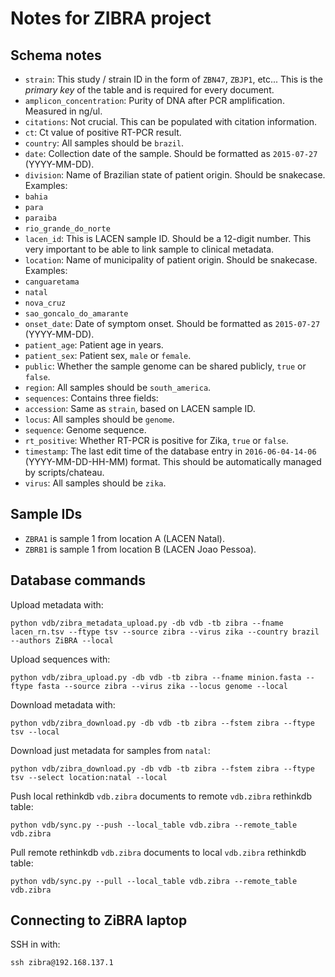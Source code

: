 # Notes for ZIBRA project

## Schema notes

* `strain`: This study / strain ID in the form of `ZBN47`, `ZBJP1`, etc... This is the *primary key* of the table and is required for every document.
* `amplicon_concentration`: Purity of DNA after PCR amplification. Measured in ng/ul.
* `citations`: Not crucial. This can be populated with citation information.
* `ct`: Ct value of positive RT-PCR result.
* `country`: All samples should be `brazil`.
* `date`: Collection date of the sample. Should be formatted as `2015-07-27` (YYYY-MM-DD).
* `division`: Name of Brazilian state of patient origin. Should be snakecase. Examples:
 * `bahia`
 * `para`
 * `paraiba`
 * `rio_grande_do_norte`
* `lacen_id`: This is LACEN sample ID. Should be a 12-digit number. This very important to be able to link sample to clinical metadata.
* `location`: Name of municipality of patient origin. Should be snakecase. Examples:
 * `canguaretama`
 * `natal` 
 * `nova_cruz`
 * `sao_goncalo_do_amarante`
* `onset_date`: Date of symptom onset. Should be formatted as `2015-07-27` (YYYY-MM-DD). 
* `patient_age`: Patient age in years.
* `patient_sex`: Patient sex, `male` or `female`.
* `public`: Whether the sample genome can be shared publicly, `true` or `false`.
* `region`: All samples should be `south_america`.
* `sequences`: Contains three fields:
 * `accession`: Same as `strain`, based on LACEN sample ID.
 * `locus`: All samples should be `genome`.
 * `sequence`: Genome sequence.
* `rt_positive`: Whether RT-PCR is positive for Zika, `true` or `false`.
* `timestamp`: The last edit time of the database entry in `2016-06-04-14-06` (YYYY-MM-DD-HH-MM) format. This should be
automatically managed by scripts/chateau.
* `virus`: All samples should be `zika`.

## Sample IDs

* `ZBRA1` is sample 1 from location A (LACEN Natal).
* `ZBRB1` is sample 1 from location B (LACEN Joao Pessoa).

## Database commands

Upload metadata with:

    python vdb/zibra_metadata_upload.py -db vdb -tb zibra --fname lacen_rn.tsv --ftype tsv --source zibra --virus zika --country brazil --authors ZiBRA --local

Upload sequences with:

    python vdb/zibra_upload.py -db vdb -tb zibra --fname minion.fasta --ftype fasta --source zibra --virus zika --locus genome --local

Download metadata with:

    python vdb/zibra_download.py -db vdb -tb zibra --fstem zibra --ftype tsv --local
    
Download just metadata for samples from `natal`:

    python vdb/zibra_download.py -db vdb -tb zibra --fstem zibra --ftype tsv --select location:natal --local

Push local rethinkdb `vdb.zibra` documents to remote `vdb.zibra` rethinkdb table:
	
	python vdb/sync.py --push --local_table vdb.zibra --remote_table vdb.zibra
	
Pull remote rethinkdb `vdb.zibra` documents to local `vdb.zibra` rethinkdb table:

	python vdb/sync.py --pull --local_table vdb.zibra --remote_table vdb.zibra

## Connecting to ZiBRA laptop

SSH in with:

    ssh zibra@192.168.137.1
